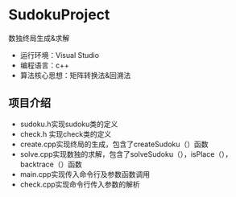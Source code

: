 # SudokuProject
数独终局生成&amp;求解
- 运行环境：Visual Studio
- 编程语言：c++
- 算法核心思想：矩阵转换法&amp;回溯法
## 项目介绍
- sudoku.h实现sudoku类的定义
- check.h 实现check类的定义 
- create.cpp实现终局的生成，包含了createSudoku（）函数
- solve.cpp实现数独的求解，包含了solveSudoku（），isPlace（），backtrace（）函数
- main.cpp实现传入命令行及参数函数调用
- check.cpp实现命令行传入参数的解析
